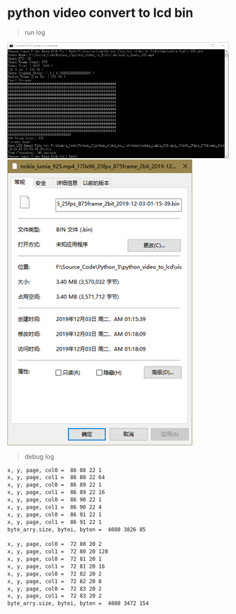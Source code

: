 # python video convert to lcd bin

> run log

![readme](doc/readme.png)
![bin](doc/bin.png)


>  debug log

```sh
x, y, page, col0 =  86 88 22 1
x, y, page, col1 =  86 88 22 64
x, y, page, col0 =  86 89 22 1
x, y, page, col1 =  86 89 22 16
x, y, page, col0 =  86 90 22 1
x, y, page, col1 =  86 90 22 4
x, y, page, col0 =  86 91 22 1
x, y, page, col1 =  86 91 22 1
byte_arry.size, bytei, byten =  4080 3826 85

x, y, page, col0 =  72 80 20 2
x, y, page, col1 =  72 80 20 128
x, y, page, col0 =  72 81 20 1
x, y, page, col1 =  72 81 20 16
x, y, page, col0 =  72 82 20 2
x, y, page, col1 =  72 82 20 8
x, y, page, col0 =  72 83 20 2
x, y, page, col1 =  72 83 20 2
byte_arry.size, bytei, byten =  4080 3472 154
```

